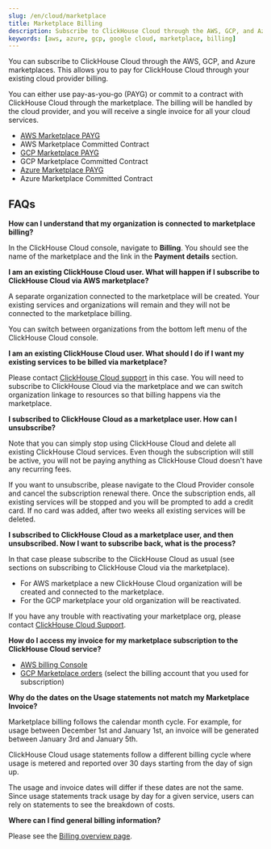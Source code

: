```yaml
---
slug: /en/cloud/marketplace
title: Marketplace Billing
description: Subscribe to ClickHouse Cloud through the AWS, GCP, and Azure marketplace.
keywords: [aws, azure, gcp, google cloud, marketplace, billing]
---
```


You can subscribe to ClickHouse Cloud through the AWS, GCP, and Azure marketplaces. This allows you to pay for ClickHouse Cloud through your existing cloud provider billing.

You can either use pay-as-you-go (PAYG) or commit to a contract with ClickHouse Cloud through the marketplace. The billing will be handled by the cloud provider, and you will receive a single invoice for all your cloud services.

- [AWS Marketplace PAYG](/en/cloud/billing/marketplace/aws-marketplace-payg)
- AWS Marketplace Committed Contract
- [GCP Marketplace PAYG](/en/cloud/billing/marketplace/gcp-marketplace-payg)
- GCP Marketplace Committed Contract
- [Azure Marketplace PAYG](/en/cloud/billing/marketplace/azure-marketplace-payg)
- Azure Marketplace Committed Contract

## FAQs

**How can I understand that my organization is connected to marketplace billing?​**

In the ClickHouse Cloud console, navigate to **Billing**. You should see the name of the marketplace and the link in the **Payment details** section.

**I am an existing ClickHouse Cloud user. What will happen if I subscribe to ClickHouse Cloud via AWS marketplace?​**

A separate organization connected to the marketplace will be created. Your existing services and organizations will remain and they will not be connected to the marketplace billing.

You can switch between organizations from the bottom left menu of the ClickHouse Cloud console.

**I am an existing ClickHouse Cloud user. What should I do if I want my existing services to be billed via marketplace?​**

Please contact [ClickHouse Cloud support](https://clickhouse.com/support/program) in this case. You will need to subscribe to ClickHouse Cloud via the marketplace and we can switch organization linkage to resources so that billing happens via the marketplace.

**I subscribed to ClickHouse Cloud as a marketplace user. How can I unsubscribe?​**

Note that you can simply stop using ClickHouse Cloud and delete all existing ClickHouse Cloud services. Even though the subscription will still be active, you will not be paying anything as ClickHouse Cloud doesn't have any recurring fees.

If you want to unsubscribe, please navigate to the Cloud Provider console and cancel the subscription renewal there. Once the subscription ends, all existing services will be stopped and you will be prompted to add a credit card. If no card was added, after two weeks all existing services will be deleted.

**I subscribed to ClickHouse Cloud as a marketplace user, and then unsubscribed. Now I want to subscribe back, what is the process?​**

In that case please subscribe to the ClickHouse Cloud as usual (see sections on subscribing to ClickHouse Cloud via the marketplace).

- For AWS marketplace a new ClickHouse Cloud organization will be created and connected to the marketplace.
- For the GCP marketplace your old organization will be reactivated.

If you have any trouble with reactivating your marketplace org, please contact [ClickHouse Cloud Support](https://clickhouse.com/support/program).

**How do I access my invoice for my marketplace subscription to the ClickHouse Cloud service?​**

- [AWS billing Console](https://us-east-1.console.aws.amazon.com/billing/home)
- [GCP Marketplace orders](https://console.cloud.google.com/marketplace/orders) (select the billing account that you used for subscription)

**Why do the dates on the Usage statements not match my Marketplace Invoice?​**

Marketplace billing follows the calendar month cycle. For example, for usage between December 1st and January 1st, an invoice will be generated between January 3rd and January 5th.

ClickHouse Cloud usage statements follow a different billing cycle where usage is metered and reported over 30 days starting from the day of sign up.

The usage and invoice dates will differ if these dates are not the same. Since usage statements track usage by day for a given service, users can rely on statements to see the breakdown of costs.

**Where can I find general billing information​?**

Please see the [Billing overview page](http://localhost:3000/docs/en/manage/billing).




